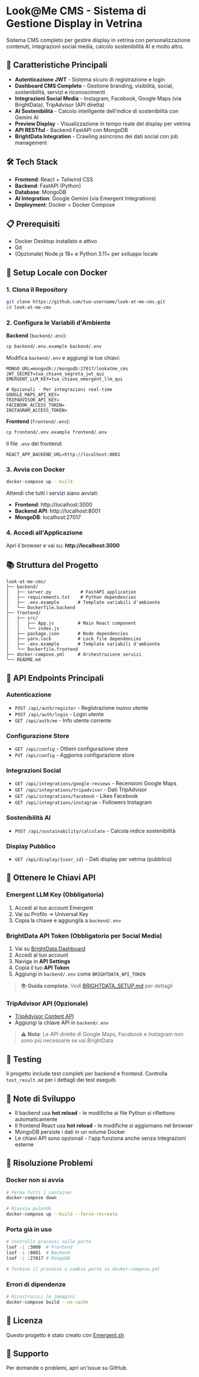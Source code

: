 # Look@Me CMS - Sistema di Gestione Display in Vetrina

Sistema CMS completo per gestire display in vetrina con personalizzazione contenuti, integrazioni social media, calcolo sostenibilità AI e molto altro.

## 🚀 Caratteristiche Principali

- **Autenticazione JWT** - Sistema sicuro di registrazione e login
- **Dashboard CMS Completo** - Gestione branding, visibilità, social, sostenibilità, servizi e riconoscimenti
- **Integrazioni Social Media** - Instagram, Facebook, Google Maps (via BrightData), TripAdvisor (API diretta)
- **AI Sostenibilità** - Calcolo intelligente dell'indice di sostenibilità con Gemini AI
- **Preview Display** - Visualizzazione in tempo reale del display per vetrina
- **API RESTful** - Backend FastAPI con MongoDB
- **BrightData Integration** - Crawling asincrono dei dati social con job management

## 🛠️ Tech Stack

- **Frontend**: React + Tailwind CSS
- **Backend**: FastAPI (Python)
- **Database**: MongoDB
- **AI Integration**: Google Gemini (via Emergent Integrations)
- **Deployment**: Docker + Docker Compose

## 📋 Prerequisiti

- Docker Desktop installato e attivo
- Git
- (Opzionale) Node.js 18+ e Python 3.11+ per sviluppo locale

## 🚀 Setup Locale con Docker

### 1. Clona il Repository

```bash
git clone https://github.com/tuo-username/look-at-me-cms.git
cd look-at-me-cms
```

### 2. Configura le Variabili d'Ambiente

**Backend** (`backend/.env`):
```bash
cp backend/.env.example backend/.env
```

Modifica `backend/.env` e aggiungi le tue chiavi:
```env
MONGO_URL=mongodb://mongodb:27017/lookatme_cms
JWT_SECRET=tua_chiave_segreta_jwt_qui
EMERGENT_LLM_KEY=tua_chiave_emergent_llm_qui

# Opzionali - Per integrazioni real-time
GOOGLE_MAPS_API_KEY=
TRIPADVISOR_API_KEY=
FACEBOOK_ACCESS_TOKEN=
INSTAGRAM_ACCESS_TOKEN=
```

**Frontend** (`frontend/.env`):
```bash
cp frontend/.env.example frontend/.env
```

Il file `.env` del frontend:
```env
REACT_APP_BACKEND_URL=http://localhost:8001
```

### 3. Avvia con Docker

```bash
docker-compose up --build
```

Attendi che tutti i servizi siano avviati:
- **Frontend**: http://localhost:3000
- **Backend API**: http://localhost:8001
- **MongoDB**: localhost:27017

### 4. Accedi all'Applicazione

Apri il browser e vai su: **http://localhost:3000**

## 📚 Struttura del Progetto

```
look-at-me-cms/
├── backend/
│   ├── server.py           # FastAPI application
│   ├── requirements.txt    # Python dependencies
│   ├── .env.example       # Template variabili d'ambiente
│   └── Dockerfile.backend
├── frontend/
│   ├── src/
│   │   ├── App.js         # Main React component
│   │   └── index.js
│   ├── package.json       # Node dependencies
│   ├── yarn.lock          # Lock file dependencies
│   ├── .env.example       # Template variabili d'ambiente
│   └── Dockerfile.frontend
├── docker-compose.yml     # Orchestrazione servizi
└── README.md
```

## 🔌 API Endpoints Principali

### Autenticazione
- `POST /api/auth/register` - Registrazione nuovo utente
- `POST /api/auth/login` - Login utente
- `GET /api/auth/me` - Info utente corrente

### Configurazione Store
- `GET /api/config` - Ottieni configurazione store
- `PUT /api/config` - Aggiorna configurazione store

### Integrazioni Social
- `GET /api/integrations/google-reviews` - Recensioni Google Maps
- `GET /api/integrations/tripadvisor` - Dati TripAdvisor
- `GET /api/integrations/facebook` - Likes Facebook
- `GET /api/integrations/instagram` - Followers Instagram

### Sostenibilità AI
- `POST /api/sustainability/calculate` - Calcola indice sostenibilità

### Display Pubblico
- `GET /api/display/{user_id}` - Dati display per vetrina (pubblico)

## 🔑 Ottenere le Chiavi API

### Emergent LLM Key (Obbligatoria)
1. Accedi al tuo account Emergent
2. Vai su Profilo → Universal Key
3. Copia la chiave e aggiungila a `backend/.env`

### BrightData API Token (Obbligatorio per Social Media)
1. Vai su [BrightData Dashboard](https://brightdata.com/)
2. Accedi al tuo account
3. Naviga in **API Settings**
4. Copia il tuo **API Token**
5. Aggiungi in `backend/.env` come `BRIGHTDATA_API_TOKEN`

> 📚 **Guida completa**: Vedi [BRIGHTDATA_SETUP.md](./BRIGHTDATA_SETUP.md) per dettagli

### TripAdvisor API (Opzionale)
- [TripAdvisor Content API](https://www.tripadvisor.com/developers)
- Aggiungi la chiave API in `backend/.env`

> ⚠️ **Nota**: Le API dirette di Google Maps, Facebook e Instagram non sono più necessarie se usi BrightData

## 🧪 Testing

Il progetto include test completi per backend e frontend. Controlla `test_result.md` per i dettagli dei test eseguiti.

## 📝 Note di Sviluppo

- Il backend usa **hot reload** - le modifiche ai file Python si riflettono automaticamente
- Il frontend React usa **hot reload** - le modifiche si aggiornano nel browser
- MongoDB persiste i dati in un volume Docker
- Le chiavi API sono opzionali - l'app funziona anche senza integrazioni esterne

## 🐛 Risoluzione Problemi

### Docker non si avvia
```bash
# Ferma tutti i container
docker-compose down

# Riavvia pulendo
docker-compose up --build --force-recreate
```

### Porta già in uso
```bash
# Controlla processi sulle porte
lsof -i :3000  # Frontend
lsof -i :8001  # Backend
lsof -i :27017 # MongoDB

# Termina il processo o cambia porta in docker-compose.yml
```

### Errori di dipendenze
```bash
# Ricostruisci le immagini
docker-compose build --no-cache
```

## 📄 Licenza

Questo progetto è stato creato con [Emergent.sh](https://emergent.sh)

## 🤝 Supporto

Per domande o problemi, apri un'issue su GitHub.
